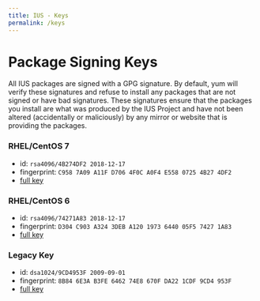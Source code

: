 ```yaml
---
title: IUS - Keys
permalink: /keys
---
```


# Package Signing Keys

All IUS packages are signed with a GPG signature.  By default, yum will verify
these signatures and refuse to install any packages that are not signed or have
bad signatures.  These signatures ensure that the packages you install are what
was produced by the IUS Project and have not been altered (accidentally or
maliciously) by any mirror or website that is providing the packages.

### RHEL/CentOS 7

- id: `rsa4096/4B274DF2 2018-12-17`
- fingerprint: `C958 7A09 A11F D706 4F0C A0F4 E558 0725 4B27 4DF2`
- [full key](https://repo.ius.io/RPM-GPG-KEY-IUS-7)

### RHEL/CentOS 6

- id: `rsa4096/74271A83 2018-12-17`
- fingerprint: `D304 C903 A324 3DEB A120 1973 6440 05F5 7427 1A83`
- [full key](https://repo.ius.io/RPM-GPG-KEY-IUS-6)

### Legacy Key

- id: `dsa1024/9CD4953F 2009-09-01`
- fingerprint: `8B84 6E3A B3FE 6462 74E8 670F DA22 1CDF 9CD4 953F`
- [full key](https://dl.ius.io/pub/IUS-COMMUNITY-GPG-KEY)

